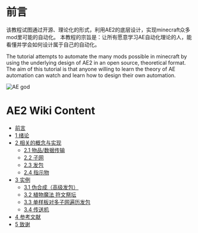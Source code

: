 # 前言

该教程试图通过开源、理论化的形式，利用AE2的底层设计，实现minecraft众多mod里可能的自动化。 本教程的宗旨是：让所有愿意学习AE自动化理论的人，能看懂并学会如何设计属于自己的自动化。

The tutorial attempts to automate the many mods possible in minecraft by using the underlying design of AE2 in an open source, theoretical format. The aim of this tutorial is that anyone willing to learn the theory of AE automation can watch and learn how to design their own automation.

![AE god](https://github.com/philogos/Applied-Energistics-2-From-Mastery-to-Ultimate-tutorial-series/assets/113762899/478cdd5a-6b31-4129-9462-c66843be1247)

# AE2 Wiki Content
* [前言](/AE2-Wiki/README.md)
* [1 绪论](/AE2-Wiki/1-xu-lun.md)
* [2 相关的概念与实现](/AE2-Wiki/2-xiang-guan-de-gai-nian-yu-shi-xian/README.md)
  * [2.1 物品/数据传输](2-xiang-guan-de-gai-nian-yu-shi-xian/2.1-wu-pin-shu-ju-chuan-shu.md)
  * [2.2 子网](2-xiang-guan-de-gai-nian-yu-shi-xian/2.2-zi-wang.md)
  * [2.3 发包](2-xiang-guan-de-gai-nian-yu-shi-xian/2.3-fa-bao.md)
  * [2.4 指示物](2-xiang-guan-de-gai-nian-yu-shi-xian/2.4-zhi-shi-wu.md)
* [3 实例](3-shi-li/README.md)
  * [3.1 伪合成（高级发包）](3-shi-li/3.1-wei-he-cheng-gao-ji-fa-bao.md)
  * [3.2 植物魔法 符文祭坛](3-shi-li/3.2-zhi-wu-mo-fa-fu-wen-ji-tan.md)
  * [3.3 单样板对多子网遍历发包](3-shi-li/3.3-dan-yang-ban-dui-duo-zi-wang-bian-li-fa-bao.md)
  * [3.4 传送机](3-shi-li/3.4-chuan-song-ji.md)
* [4 参考文献](4-can-kao-wen-xian.md)
* [5 致谢](5-zhi-xie.md)
